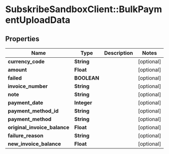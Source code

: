 # SubskribeSandboxClient::BulkPaymentUploadData

## Properties
Name | Type | Description | Notes
------------ | ------------- | ------------- | -------------
**currency_code** | **String** |  | [optional] 
**amount** | **Float** |  | [optional] 
**failed** | **BOOLEAN** |  | [optional] 
**invoice_number** | **String** |  | [optional] 
**note** | **String** |  | [optional] 
**payment_date** | **Integer** |  | [optional] 
**payment_method_id** | **String** |  | [optional] 
**payment_method** | **String** |  | [optional] 
**original_invoice_balance** | **Float** |  | [optional] 
**failure_reason** | **String** |  | [optional] 
**new_invoice_balance** | **Float** |  | [optional] 


